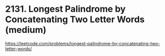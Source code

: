 # 2131. Longest Palindrome by Concatenating Two Letter Words (medium)

https://leetcode.com/problems/longest-palindrome-by-concatenating-two-letter-words/
